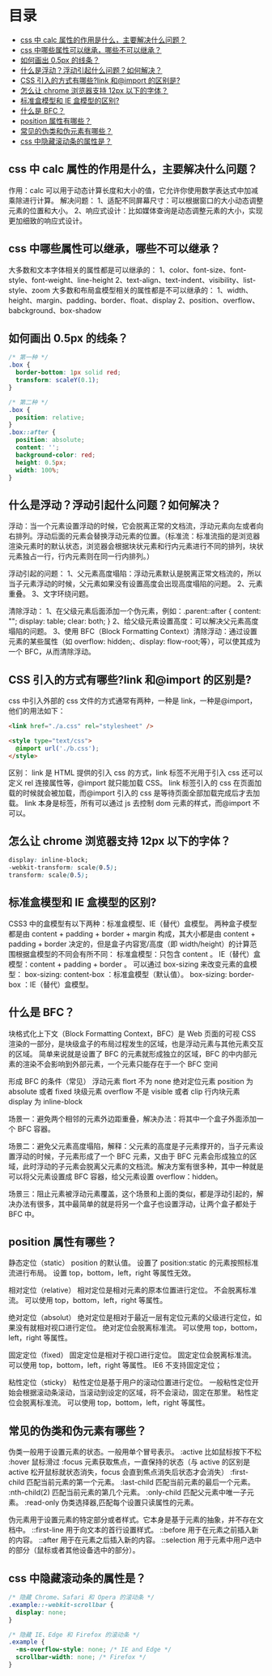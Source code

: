 # 目录

- [css 中 calc 属性的作用是什么，主要解决什么问题？](##1)
- [css 中哪些属性可以继承，哪些不可以继承？](##1)
- [如何画出 0.5px 的线条？](##1)
- [什么是浮动？浮动引起什么问题？如何解决？](##1)
- [CSS 引入的方式有哪些?link 和@import 的区别是?](##1)
- [怎么让 chrome 浏览器支持 12px 以下的字体？](##1)
- [标准盒模型和 IE 盒模型的区别?](##1)
- [什么是 BFC？](##1)
- [position 属性有哪些？](##1)
- [常见的伪类和伪元素有哪些？](##1)
- [css 中隐藏滚动条的属性是？](##1)

## css 中 calc 属性的作用是什么，主要解决什么问题？

作用：calc 可以用于动态计算长度和大小的值，它允许你使用数学表达式中加减乘除进行计算。
解决问题：
1、适配不同屏幕尺寸：可以根据窗口的大小动态调整元素的位置和大小。
2、响应式设计：比如媒体查询是动态调整元素的大小，实现更加细致的响应式设计。

## css 中哪些属性可以继承，哪些不可以继承？

大多数和文本字体相关的属性都是可以继承的：
1、color、font-size、font-style、font-weight、line-height
2、text-align、text-indent、visibility、list-style、zoom
大多数和布局盒模型相关的属性都是不可以继承的：
1、width、height、margin、padding、border、float、display
2、position、overflow、babckground、box-shadow

## 如何画出 0.5px 的线条？

```css
/* 第一种 */
.box {
  border-bottom: 1px solid red;
  transform: scaleY(0.1);
}

/* 第二种 */
.box {
  position: relative;
}
.box::after {
  position: absolute;
  content: '';
  background-color: red;
  height: 0.5px;
  width: 100%;
}
```

## 什么是浮动？浮动引起什么问题？如何解决？

浮动：当一个元素设置浮动的时候，它会脱离正常的文档流，浮动元素向左或者向右排列。浮动后面的元素会替换浮动元素的位置。（标准流：标准流指的是浏览器渲染元素时的默认状态，浏览器会根据块状元素和行内元素进行不同的排列，块状元素独占一行，行内元素则在同一行内排列。）

浮动引起的问题：
1、父元素高度塌陷：浮动元素默认是脱离正常文档流的，所以当子元素浮动的时候，父元素如果没有设置高度会出现高度塌陷的问题。
2、元素重叠。
3、文字环绕问题。

清除浮动：
1、在父级元素后面添加一个伪元素，例如：.parent::after { content: ""; display: table; clear: both; }
2、给父级元素设置高度：可以解决父元素高度塌陷的问题。
3、使用 BFC（Block Formatting Context）清除浮动：通过设置元素的某些属性（如 overflow: hidden;、display: flow-root;等），可以使其成为一个 BFC，从而清除浮动。

## CSS 引入的方式有哪些?link 和@import 的区别是?

css 中引入外部的 css 文件的方式通常有两种，一种是 link，一种是@import，他们的用法如下：

```html
<link href="./a.css" rel="stylesheet" />

<style type="text/css">
  @import url('./b.css');
</style>
```

区别：
link 是 HTML 提供的引入 css 的方式，link 标签不光用于引入 css 还可以定义 rel 连接属性等，@import 就只能加载 CSS。
link 标签引入的 css 在页面加载的时候就会被加载，而@import 引入的 css 是等待页面全部加载完成后才去加载。
link 本身是标签，所有可以通过 js 去控制 dom 元素的样式，而@import 不可以。

## 怎么让 chrome 浏览器支持 12px 以下的字体？

```css
display: inline-block;
-webkit-transform: scale(0.5);
transform: scale(0.5);
```

## 标准盒模型和 IE 盒模型的区别?

CSS3 中的盒模型有以下两种：标准盒模型、IE（替代）盒模型。
两种盒子模型都是由 content + padding + border + margin 构成，其大小都是由 content + padding + border 决定的，但是盒子内容宽/高度（即 width/height）的计算范围根据盒模型的不同会有所不同：
标准盒模型：只包含 content 。
IE（替代）盒模型：content + padding + border 。
可以通过 box-sizing 来改变元素的盒模型：
box-sizing: content-box ：标准盒模型（默认值）。
box-sizing: border-box ：IE（替代）盒模型。

## 什么是 BFC？

块格式化上下文（Block Formatting Context，BFC）是 Web 页面的可视 CSS 渲染的一部分，是块级盒子的布局过程发生的区域，也是浮动元素与其他元素交互的区域。
简单来说就是设置了 BFC 的元素就形成独立的区域，BFC 的中内部元素的渲染不会影响到外部元素，一个元素只能存在于一个 BFC 空间

形成 BFC 的条件（常见）
浮动元素 flort 不为 none
绝对定位元素 position 为 absolute 或者 fixed
块级元素 overflow 不是 visible 或者 clip
行内块元素 display 为 inline-block

场景一：避免两个相邻的元素外边距重叠，解决办法：将其中一个盒子外面添加一个 BFC 容器。

场景二：避免父元素高度塌陷，解释：父元素的高度是子元素撑开的，当子元素设置浮动的时候，子元素形成了一个 BFC 元素，又由于 BFC 元素会形成独立的区域，此时浮动的子元素会脱离父元素的文档流。解决方案有很多种，其中一种就是可以将父元素设置成 BFC 容器，给父元素设置 overflow：hidden。

场景三：阻止元素被浮动元素覆盖，这个场景和上面的类似，都是浮动引起的，解决办法有很多，其中最简单的就是将另一个盒子也设置浮动，让两个盒子都处于 BFC 中。

## position 属性有哪些？

静态定位（static）
position 的默认值。
设置了 position:static 的元素按照标准流进行布局。
设置 top，bottom，left，right 等属性无效。

相对定位（relative）
相对定位是相对元素的原本位置进行定位。
不会脱离标准流。
可以使用 top，bottom，left，right 等属性。

绝对定位（absolut）
绝对定位是相对于最近一层有定位元素的父级进行定位，如果没有就相对视口进行定位。
绝对定位会脱离标准流。
可以使用 top，bottom，left，right 等属性。

固定定位（fixed）
固定定位是相对于视口进行定位。
固定定位会脱离标准流。
可以使用 top，bottom，left，right 等属性。
IE6 不支持固定定位；

粘性定位（sticky）
粘性定位是基于用户的滚动位置进行定位。
一般粘性定位开始会根据滚动条滚动，当滚动到设定的区域，将不会滚动，固定在那里。
粘性定位会脱离标准流。
可以使用 top，bottom，left，right 等属性。

## 常见的伪类和伪元素有哪些？

伪类一般用于设置元素的状态。一般用单个冒号表示。
:active 比如鼠标按下不松
:hover 鼠标滑过
:focus 元素获取焦点，一直保持的状态（与 active 的区别是 active 松开鼠标就状态消失，focus 会直到焦点消失后状态才会消失）
:first-child 匹配当前元素的第一个元素。
:last-child 匹配当前元素的最后一个元素。
:nth-child(2) 匹配当前元素的第几个元素。
:only-child 匹配父元素中唯一子元素。
:read-only 伪类选择器,匹配每个设置只读属性的元素。

伪元素用于设置元素的特定部分或者样式。它本身是基于元素的抽象，并不存在文档中。
::first-line 用于向文本的首行设置样式。
::before 用于在元素之前插入新的内容。
::after 用于在元素之后插入新的内容。
::selection 用于元素中用户选中的部分（鼠标或者其他设备选中的部分）。

## css 中隐藏滚动条的属性是？

```css
/* 隐藏 Chrome、Safari 和 Opera 的滚动条 */
.example::-webkit-scrollbar {
  display: none;
}

/* 隐藏 IE、Edge 和 Firefox 的滚动条 */
.example {
  -ms-overflow-style: none; /* IE and Edge */
  scrollbar-width: none; /* Firefox */
}
```
